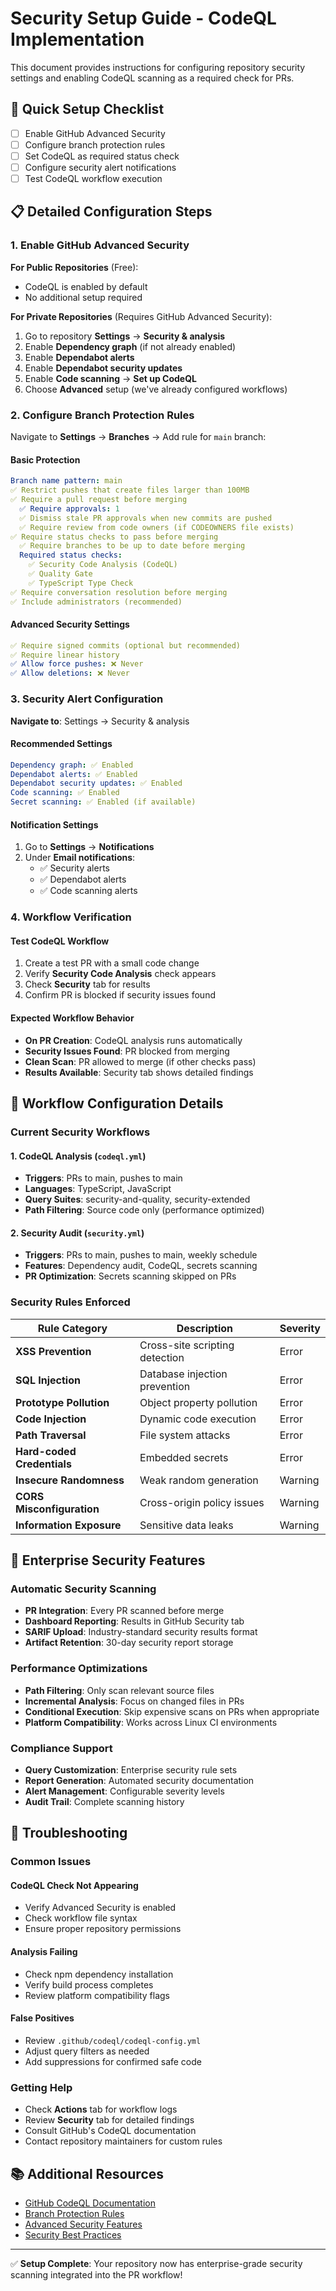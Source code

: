 # Security Setup Guide - CodeQL Implementation

This document provides instructions for configuring repository security settings and enabling CodeQL scanning as a required check for PRs.

## 🚀 Quick Setup Checklist

- [ ] Enable GitHub Advanced Security
- [ ] Configure branch protection rules  
- [ ] Set CodeQL as required status check
- [ ] Configure security alert notifications
- [ ] Test CodeQL workflow execution

## 📋 Detailed Configuration Steps

### 1. Enable GitHub Advanced Security

**For Public Repositories** (Free):
- CodeQL is enabled by default
- No additional setup required

**For Private Repositories** (Requires GitHub Advanced Security):
1. Go to repository **Settings** → **Security & analysis**
2. Enable **Dependency graph** (if not already enabled)
3. Enable **Dependabot alerts**
4. Enable **Dependabot security updates**
5. Enable **Code scanning** → **Set up CodeQL**
6. Choose **Advanced** setup (we've already configured workflows)

### 2. Configure Branch Protection Rules

Navigate to **Settings** → **Branches** → Add rule for `main` branch:

#### Basic Protection
```yaml
Branch name pattern: main
✅ Restrict pushes that create files larger than 100MB
✅ Require a pull request before merging
  ✅ Require approvals: 1
  ✅ Dismiss stale PR approvals when new commits are pushed
  ✅ Require review from code owners (if CODEOWNERS file exists)
✅ Require status checks to pass before merging
  ✅ Require branches to be up to date before merging
  Required status checks:
    ✅ Security Code Analysis (CodeQL)
    ✅ Quality Gate  
    ✅ TypeScript Type Check
✅ Require conversation resolution before merging
✅ Include administrators (recommended)
```

#### Advanced Security Settings
```yaml
✅ Require signed commits (optional but recommended)
✅ Require linear history
✅ Allow force pushes: ❌ Never
✅ Allow deletions: ❌ Never
```

### 3. Security Alert Configuration

**Navigate to**: Settings → Security & analysis

#### Recommended Settings
```yaml
Dependency graph: ✅ Enabled
Dependabot alerts: ✅ Enabled  
Dependabot security updates: ✅ Enabled
Code scanning: ✅ Enabled
Secret scanning: ✅ Enabled (if available)
```

#### Notification Settings
1. Go to **Settings** → **Notifications**
2. Under **Email notifications**:
   - ✅ Security alerts
   - ✅ Dependabot alerts  
   - ✅ Code scanning alerts

### 4. Workflow Verification

#### Test CodeQL Workflow
1. Create a test PR with a small code change
2. Verify **Security Code Analysis** check appears
3. Check **Security** tab for results
4. Confirm PR is blocked if security issues found

#### Expected Workflow Behavior
- **On PR Creation**: CodeQL analysis runs automatically
- **Security Issues Found**: PR blocked from merging
- **Clean Scan**: PR allowed to merge (if other checks pass)
- **Results Available**: Security tab shows detailed findings

## 🔧 Workflow Configuration Details

### Current Security Workflows

#### 1. **CodeQL Analysis** (`codeql.yml`)
- **Triggers**: PRs to main, pushes to main
- **Languages**: TypeScript, JavaScript
- **Query Suites**: security-and-quality, security-extended
- **Path Filtering**: Source code only (performance optimized)

#### 2. **Security Audit** (`security.yml`)  
- **Triggers**: PRs to main, pushes to main, weekly schedule
- **Features**: Dependency audit, CodeQL, secrets scanning
- **PR Optimization**: Secrets scanning skipped on PRs

### Security Rules Enforced

| Rule Category | Description | Severity |
|--------------|-------------|----------|
| **XSS Prevention** | Cross-site scripting detection | Error |
| **SQL Injection** | Database injection prevention | Error |
| **Prototype Pollution** | Object property pollution | Error |
| **Code Injection** | Dynamic code execution | Error |
| **Path Traversal** | File system attacks | Error |
| **Hard-coded Credentials** | Embedded secrets | Error |
| **Insecure Randomness** | Weak random generation | Warning |
| **CORS Misconfiguration** | Cross-origin policy issues | Warning |
| **Information Exposure** | Sensitive data leaks | Warning |

## 🎯 Enterprise Security Features

### Automatic Security Scanning
- **PR Integration**: Every PR scanned before merge
- **Dashboard Reporting**: Results in GitHub Security tab
- **SARIF Upload**: Industry-standard security results format
- **Artifact Retention**: 30-day security report storage

### Performance Optimizations
- **Path Filtering**: Only scan relevant source files
- **Incremental Analysis**: Focus on changed files in PRs
- **Conditional Execution**: Skip expensive scans on PRs when appropriate
- **Platform Compatibility**: Works across Linux CI environments

### Compliance Support
- **Query Customization**: Enterprise security rule sets
- **Report Generation**: Automated security documentation
- **Alert Management**: Configurable severity levels
- **Audit Trail**: Complete scanning history

## 🚨 Troubleshooting

### Common Issues

#### CodeQL Check Not Appearing
- Verify Advanced Security is enabled
- Check workflow file syntax
- Ensure proper repository permissions

#### Analysis Failing
- Check npm dependency installation
- Verify build process completes
- Review platform compatibility flags

#### False Positives
- Review `.github/codeql/codeql-config.yml`
- Adjust query filters as needed
- Add suppressions for confirmed safe code

### Getting Help
- Check **Actions** tab for workflow logs
- Review **Security** tab for detailed findings
- Consult GitHub's CodeQL documentation
- Contact repository maintainers for custom rules

## 📚 Additional Resources

- [GitHub CodeQL Documentation](https://docs.github.com/en/code-security/code-scanning)
- [Branch Protection Rules](https://docs.github.com/en/repositories/configuring-branches-and-merges-in-your-repository/defining-the-mergeability-of-pull-requests/about-protected-branches)
- [Advanced Security Features](https://docs.github.com/en/get-started/learning-about-github/about-github-advanced-security)
- [Security Best Practices](https://docs.github.com/en/code-security/getting-started/github-security-features)

---

✅ **Setup Complete**: Your repository now has enterprise-grade security scanning integrated into the PR workflow!